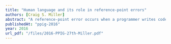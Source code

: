 ```yaml
---
title: "Human language and its role in reference-point errors"
authors: [Craig S. Miller]
abstract: "A reference-point error occurs when a programmer writes code that mistakenly refers to one element when the intention is to refer to an element structurally related to it. I review these errors and their relation to the use of metonymy in human communication. Using a working example, I draw upon cognitive theories of human communication and problem-solving to explore three accounts of why these reference errors occur in novice programming. The first account involves a deficient mental model, the second assumes a misconception of the notional machine, and the third considers implicit, proceduralized habits of communication. I conclude with learning objectives for students that address these sources of difficulty."
publishedAt: "ppig-2016"
year: 2016
url_pdf: "/files/2016-PPIG-27th-Miller.pdf"
---
```

